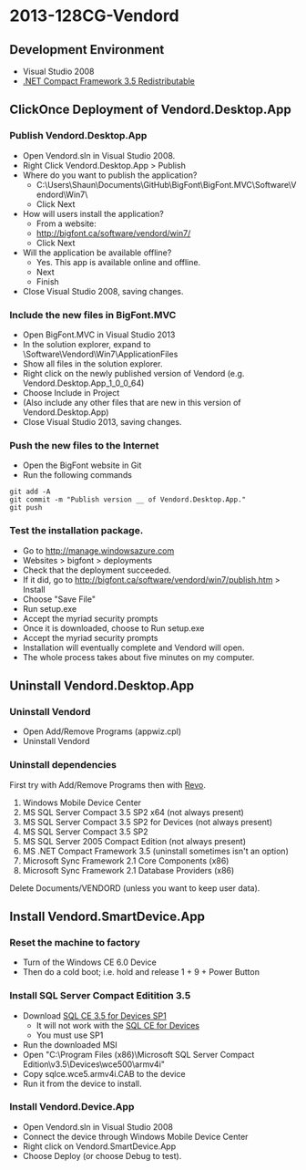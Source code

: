 # 2013-128CG-Vendord

## Development Environment

- Visual Studio 2008
- [.NET Compact Framework 3.5 Redistributable]

## ClickOnce Deployment of Vendord.Desktop.App

### Publish Vendord.Desktop.App

- Open Vendord.sln in Visual Studio 2008.
- Right Click Vendord.Desktop.App > Publish
- Where do you want to publish the application?
	- C:\Users\Shaun\Documents\GitHub\BigFont\BigFont.MVC\Software\Vendord\Win7\
	- Click Next
- How will users install the application? 
	- From a website: 
	- http://bigfont.ca/software/vendord/win7/
	- Click Next
- Will the application be available offline?
	- Yes. This app is available online and offline.
	- Next   
	- Finish
- Close Visual Studio 2008, saving changes.

### Include the new files in BigFont.MVC

- Open BigFont.MVC in Visual Studio 2013
- In the solution explorer, expand to \Software\Vendord\Win7\ApplicationFiles
- Show all files in the solution explorer.
- Right click on the newly published version of Vendord (e.g. Vendord.Desktop.App_1_0_0_64) 
- Choose Include in Project
- (Also include any other files that are new in this version of Vendord.Desktop.App)
- Close Visual Studio 2013, saving changes.

### Push the new files to the Internet

- Open the BigFont website in Git
- Run the following commands

```
git add -A
git commit -m "Publish version __ of Vendord.Desktop.App."
git push
```

### Test the installation package.

- Go to http://manage.windowsazure.com	
- Websites > bigfont > deployments
- Check that the deployment succeeded.
- If it did, go to http://bigfont.ca/software/vendord/win7/publish.htm > Install
- Choose "Save File"
- Run setup.exe
- Accept the myriad security prompts
- Once it is downloaded, choose to Run setup.exe
- Accept the myriad security prompts
- Installation will eventually complete and Vendord will open.
- The whole process takes about five minutes on my computer.

## Uninstall Vendord.Desktop.App

### Uninstall Vendord

- Open Add/Remove Programs (appwiz.cpl)
- Uninstall Vendord

### Uninstall dependencies

First try with Add/Remove Programs then with [Revo].

1. Windows Mobile Device Center
1. MS SQL Server Compact 3.5 SP2 x64 (not always present)
1. MS SQL Server Compact 3.5 SP2 for Devices (not always present)
1. MS SQL Server Compact 3.5 SP2
1. MS SQL Server 2005 Compact Edition (not always present)
1. MS .NET Compact Framework 3.5 (uninstall sometimes isn't an option)
1. Microsoft Sync Framework 2.1 Core Components (x86)
1. Microsoft Sync Framework 2.1 Database Providers (x86)

Delete Documents/VENDORD (unless you want to keep user data).

## Install Vendord.SmartDevice.App

### Reset the machine to factory

- Turn of the Windows CE 6.0 Device
- Then do a cold boot; i.e. hold and release 1 + 9 + Power Button

### Install SQL Server Compact Editition 3.5

- Download [SQL CE 3.5 for Devices SP1]
    - It will not work with the [SQL CE for Devices]
    - You must use SP1
- Run the downloaded MSI
- Open "C:\Program Files (x86)\Microsoft SQL Server Compact Edition\v3.5\Devices\wce500\armv4i\"
- Copy sqlce.wce5.armv4i.CAB to the device
- Run it from the device to install.

### Install Vendord.Device.App

- Open Vendord.sln in Visual Studio 2008
- Connect the device through Windows Mobile Device Center
- Right click on Vendord.SmartDevice.App
- Choose Deploy (or choose Debug to test).

<!-- Links -->

[.NET Compact Framework 3.5 Redistributable]:
http://www.microsoft.com/en-ca/download/details.aspx?id=65

[Revo]:
http://www.revouninstaller.com/

[SQL CE for Devices]:
http://www.microsoft.com/en-ca/download/details.aspx?id=12264

[SQL CE 3.5 for Devices SP1]:
http://www.microsoft.com/en-us/download/details.aspx?id=17020